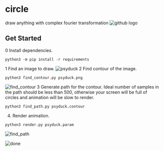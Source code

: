 # circle
draw anything with complex fourier transformation
![github logo](https://github.com/biran0079/circle/blob/master/github.gif)

## Get Started
0 Install dependencies.
```
python3 -m pip install -r requirements
```
1 Find an image to draw.
![psyduck](https://github.com/biran0079/circle/blob/master/psyduck.png)
2 Find contour of the image. 
```
python3 find_contour.py psyduck.png
```
![find_contour](https://github.com/biran0079/circle/blob/master/find_contour.png)
3 Generate path for the contour.
Ideal number of samples in the path should be less than 500, otherwise your screen will be full of circles and animation will be slow to render.
```
python3 find_path.py psyduck.contour
```
4. Render animation.
```
python3 render.py psyduck.param
```
![find_path](https://github.com/biran0079/circle/blob/master/find_path.png)

![done](https://github.com/biran0079/circle/blob/master/psyduck.gif)
